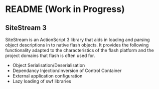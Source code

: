 README (Work in Progress)
=========================

SiteStream 3
------------

SiteStream is an ActionScript 3 library that aids in loading and parsing
object descriptions in to native flash objects.  It provides the following
functionality adapted to the characteristics of the flash platform and the
project domains that flash is often used for.

- Object Serialisation/Deserialisation
- Dependancy Injection/Inversion of Control Container
- External application configuration
- Lazy loading of swf libraries